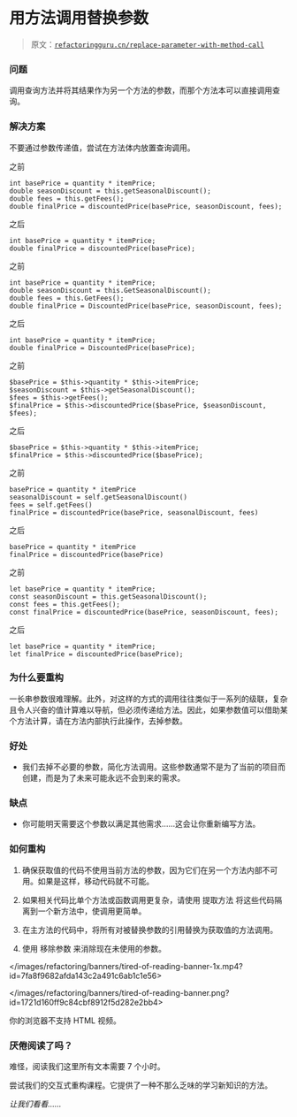 # 用方法调用替换参数

> 原文：[`refactoringguru.cn/replace-parameter-with-method-call`](https://refactoringguru.cn/replace-parameter-with-method-call)

### 问题

调用查询方法并将其结果作为另一个方法的参数，而那个方法本可以直接调用查询。

### 解决方案

不要通过参数传递值，尝试在方法体内放置查询调用。

之前

```
int basePrice = quantity * itemPrice;
double seasonDiscount = this.getSeasonalDiscount();
double fees = this.getFees();
double finalPrice = discountedPrice(basePrice, seasonDiscount, fees);
```

之后

```
int basePrice = quantity * itemPrice;
double finalPrice = discountedPrice(basePrice);
```

之前

```
int basePrice = quantity * itemPrice;
double seasonDiscount = this.GetSeasonalDiscount();
double fees = this.GetFees();
double finalPrice = DiscountedPrice(basePrice, seasonDiscount, fees);
```

之后

```
int basePrice = quantity * itemPrice;
double finalPrice = DiscountedPrice(basePrice);
```

之前

```
$basePrice = $this->quantity * $this->itemPrice;
$seasonDiscount = $this->getSeasonalDiscount();
$fees = $this->getFees();
$finalPrice = $this->discountedPrice($basePrice, $seasonDiscount, $fees);
```

之后

```
$basePrice = $this->quantity * $this->itemPrice;
$finalPrice = $this->discountedPrice($basePrice);
```

之前

```
basePrice = quantity * itemPrice
seasonalDiscount = self.getSeasonalDiscount()
fees = self.getFees()
finalPrice = discountedPrice(basePrice, seasonalDiscount, fees)

```

之后

```
basePrice = quantity * itemPrice
finalPrice = discountedPrice(basePrice)
```

之前

```
let basePrice = quantity * itemPrice;
const seasonDiscount = this.getSeasonalDiscount();
const fees = this.getFees();
const finalPrice = discountedPrice(basePrice, seasonDiscount, fees);
```

之后

```
let basePrice = quantity * itemPrice;
let finalPrice = discountedPrice(basePrice);
```

### 为什么要重构

一长串参数很难理解。此外，对这样的方式的调用往往类似于一系列的级联，复杂且令人兴奋的值计算难以导航，但必须传递给方法。因此，如果参数值可以借助某个方法计算，请在方法内部执行此操作，去掉参数。

### 好处

+   我们去掉不必要的参数，简化方法调用。这些参数通常不是为了当前的项目而创建，而是为了未来可能永远不会到来的需求。

### 缺点

+   你可能明天需要这个参数以满足其他需求……这会让你重新编写方法。

### 如何重构

1.  确保获取值的代码不使用当前方法的参数，因为它们在另一个方法内部不可用。如果是这样，移动代码就不可能。

1.  如果相关代码比单个方法或函数调用更复杂，请使用 提取方法 将这些代码隔离到一个新方法中，使调用更简单。

1.  在主方法的代码中，将所有对被替换参数的引用替换为获取值的方法调用。

1.  使用 移除参数 来消除现在未使用的参数。

</images/refactoring/banners/tired-of-reading-banner-1x.mp4?id=7fa8f9682afda143c2a491c6ab1c1e56>

</images/refactoring/banners/tired-of-reading-banner.png?id=1721d160ff9c84cbf8912f5d282e2bb4>

你的浏览器不支持 HTML 视频。

### 厌倦阅读了吗？

难怪，阅读我们这里所有文本需要 7 个小时。

尝试我们的交互式重构课程。它提供了一种不那么乏味的学习新知识的方法。

*让我们看看……*
